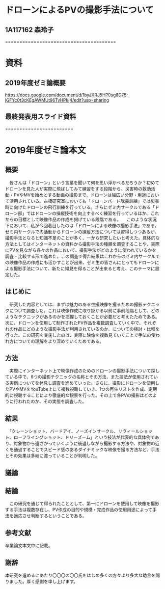 # ドローンによるPVの撮影手法について
## 1A117162 森玲子
=======================================  

# 資料  
## 2019年度ゼミ論概要   

https://docs.google.com/document/d/1byJXRJ5HP0sg6D75-jGFYc0t3cKEgAWMUt96TyHPkj4/edit?usp=sharing   
## 最終発表用スライド資料  

========================
# 2019年度ゼミ論本文    

## 概要    

　皆さんは「ドローン」という言葉を聞いて何を思い浮かべるだろうか？初めてドローンを見た人が実際に飛ばしてみて練習をする段階から、災害時の救助活動・PVやMVを始めとする動画の撮影まで、ドローンは幅広い分野・用途において活用されている。古橋研究室においても「ドローンバード隊員訓練」では災害時に向けたドローンの飛行訓練を行っている。さらにゼミ内サークルである「ドローン部」ではドローンの操縦技術を向上するべく練習を行っているほか、これからの目標として映像作品の作成を掲げている段階である。
　このような状況下において、私が今回着目したのは「ドローンによる映像の撮影手法」である。ゼミ内サークルでの活動からドローンの操縦方法については習得しつつあるが、撮影手法となると知識不足のことが多く、一から研究したいと考えた。具体的な方法としてはインターネットの資料から撮影手法の種類を調査することや、実際にPVを見ながら各々の作品において、撮影手法がどのように使われているかを調査・比較する形で進めた。この調査で得た結果はこれからのゼミ内サークルでの映像作品の作成にも活かすことが出来、ゼミ生の皆さんにとってもドローンによる撮影手法について、新たに知見を得ることが出来ると考え、このテーマに設定した。  
## はじめに  

　研究した内容としては、まずは魅力のある空撮映像を撮るための撮影テクニックについて調査した。これは映像作成に取り掛かる以前に事前段階として、どのようなテクニックがあるのかを把握しておくことが必要だと考えたためである。次に、ドローンを使用して制作されたPV作品を複数調査していく中で、それぞれの作品にどのような撮影手法が利用されているのか、についての検討・比較を行った。この研究を実施したのは、実際に映像を複数見ていくことで手法の使われ方についての理解をより深めていくためである。  
 
## 方法  

　実際にインターネット上で映像作成のためのドローンの撮影手法について探している中で、6つの撮影テクニックの名称とその方法、また技法が使用されている実例についてを発見し調査を進めていった。さらに、撮影にドローンを使用したPVやMVをYouTube上にて複数視聴していき、1つの再生リストを作成、定期的に視聴することにより徹底的な観察を行った。その上で各PVの撮影はどのように行われたのか、その実態を調査した。  
 
 ## 結果  
 
　「クレーンショット、バードアイ、ノーズインサークル、リヴィールショット、ローフライングショット、ドリーズーム」という技法が代表的な具体例であり、対象物から遠ざかっていくように後退しながら撮影する方法や、対象物の近くを通過することでスピード感のあるダイナミックな映像を撮る方法など、手法とその効果は多岐に渡っていることが判明した。  
 
 ## 議論  
 
 ## 結論  
 
　この研究を通じて得られたこととして、第一にドローンを使用して映像を撮影する手法は複数存在し、PV作成の目的や規模・完成作品の使用用途によって手法を適応させ判断するということである。  
 
 ## 参考文献  
 
 卒業論文本文中に記載。  
 
 ## 謝辞  
 
 本研究を進めるにあたり〇〇〇の〇〇氏をはじめ多くの方々より多大な助言を賜りました。厚く感謝を申し上げます。  
